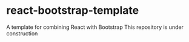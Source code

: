 # react-bootstrap-template
A template for combining React with Bootstrap
This repository is under construction
